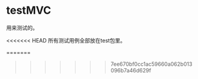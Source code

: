 # testMVC

用来测试的。

<<<<<<< HEAD
所有测试用例全部放在test包里。



=======
>>>>>>> 7ee670bf0cc1ac59660a062b013096b7a46d629f
